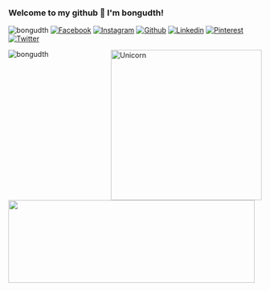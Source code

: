 ### Welcome to my github 🌸 I'm **bongudth**!
<p align="left">
  <img src="https://komarev.com/ghpvc/?username=bongudth&label=Profile%20views&color=f69673&style=flat" alt="bongudth" />
  <a href="https://www.facebook.com/bongudth/"><img src="https://img.shields.io/badge/Facebook--_.svg?style=social&logo=facebook" alt="Facebook"></a>
  <a href="https://www.instagram.com/bongudth"><img src="https://img.shields.io/badge/Instagram--_.svg?style=social&logo=instagram" alt="Instagram"></a>
  <a href="https://github.com/bongudth"><img src="https://img.shields.io/badge/Github--_.svg?style=social&logo=github" alt="Github"></a>
  <a href="https://www.linkedin.com/in/khanh-linh-huynh-thi-4449431b9/"><img src="https://img.shields.io/badge/Linkedin--_.svg?style=social&logo=linkedin" alt="Linkedin"></a>
  <a href="https://www.pinterest.com/bongudth/"><img src="https://img.shields.io/badge/Pinterest--_.svg?style=social&logo=pinterest" alt="Pinterest"></a>
  <a href="https://twitter.com/bongudth"><img src="https://img.shields.io/badge/Twitter--_.svg?style=social&logo=twitter" alt="Twitter"></a>
</p>
<img align="right" width=300px alt="Unicorn" src="https://media.giphy.com/media/3ohs4BSacFKI7A717y/giphy.gif" />
<img align="left" src="https://github-readme-stats.vercel.app/api/top-langs?username=bongudth&show_icons=true&locale=en&layout=compact&line_height=20&title_color=f69673" alt="bongudth" />
<img align="left" width="490" height="165" src="https://github-readme-stats.vercel.app/api?username=bongudth&show_icons=true&hide_border=false&line_height=20&title_color=f69673&icon_color=e2a7a2&show_owner=true"/>
